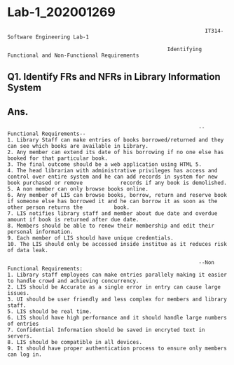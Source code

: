 # Lab-1_202001269

                                                                   IT314-Software Engineering Lab-1

                                                       Identifying Functional and Non-Functional Requirements

## Q1. Identify FRs and NFRs in Library Information System
## Ans. 
                                                                 --Functional Requirements--
    1. Library Staff can make entries of books borrowed/returned and they can see which books are available in Library. 
    2. Any member can extend its date of his borrowing if no one else has booked for that particular book.
    3. The final outcome should be a web application using HTML 5.
    4. The head librarian with administrative privileges has access and control over entire system and he can add records in system for new book purchased or remove            records if any book is demolished.  
    5. A non member can only browse books online.
    6. Any member of LIS can browse books, borrow, return and reserve book if someone else has borrowed it and he can borrow it as soon as the other person returns the          book.
    7. LIS notifies library staff and member about due date and overdue amount if book is returned after due date.
    8. Members should be able to renew their membership and edit their personal information.
    9. Each member of LIS should have unique credentials.
    10. The LIS should only be accessed inside institue as it reduces risk of data leak. 
    
                                                                 --Non Functional Requirements:
    1. Library staff employees can make entries parallely making it easier to handle crowd and achieving concurrency. 
    2. LIS should be Accurate as a single error in entry can cause large issues.
    3. UI should be user friendly and less complex for members and library staff.
    5. LIS should be real time.
    6. LIS should have high performance and it should handle large numbers of entries 
    7. Confidential Information should be saved in encryted text in servers.
    8. LIS should be compatible in all devices.
    9. It should have proper authentication process to ensure only members can log in.
